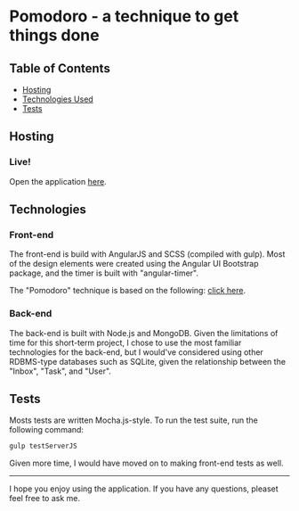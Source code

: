 # Pomodoro - a technique to get things done

## Table of Contents

- [Hosting](#hosting)
- [Technologies Used](#technologies)
- [Tests](#tests)

## Hosting

### Live!

Open the application <a href="https://angular-pomodoro.herokuapp.com/" target="top">here</a>.

## Technologies
### Front-end

The front-end is build with AngularJS and SCSS (compiled with gulp). Most of the design elements were created using the Angular UI Bootstrap package, and the timer is built with "angular-timer".

The "Pomodoro" technique is based on the following: <a href="http://lifehacker.com/productivity-101-a-primer-to-the-pomodoro-technique-1598992730">click here</a>. 

### Back-end

The back-end is built with Node.js and MongoDB. Given the limitations of time for this short-term project, I chose to use the most familiar technologies for the back-end, but I would've considered using other RDBMS-type databases such as SQLite, given the relationship between the "Inbox", "Task", and "User".

## Tests

Mosts tests are written Mocha.js-style. To run the test suite, run the following command:

```bash
gulp testServerJS
```

Given more time, I would have moved on to making front-end tests as well.

<hr>

I hope you enjoy using the application. If you have any questions, pleaset feel free to ask me.